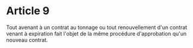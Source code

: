 # Article 9

Tout avenant à un contrat au tonnage ou tout renouvellement d'un contrat venant à expiration fait l'objet de la même procédure d'approbation qu'un nouveau contrat.
